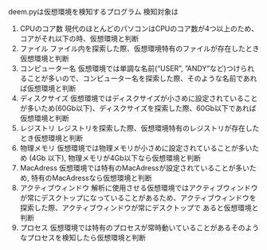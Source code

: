 deem.pyは仮想環境を検知するプログラム
検知対象は
1. CPUのコア数
   現代のほとんどのパソコンはCPUのコア数が4つ以上のため、コアがそれ以下の時、仮想環境と判断
2. ファイル
   ファイル内を探索した際、仮想環境特有のファイルが存在したとき仮想環境と判断
3. コンピューター名
   仮想環境では単調な名前(“USER”, ”ANDY”など)つけられることが多いので、コンピューター名を探索した際、そのような名前であれば仮想環境と判断
4. ディスクサイズ
   仮想環境ではディスクサイズが小さめに設定されていることが多いため(60Gb以下)、ディスクサイズを探索した際、60Gb以下であれば仮想環境と判断
5. レジストリ
   レジストリを探索した際、仮想環境特有のレジストリが存在したとき仮想環境と判断
6. 物理メモリ
   仮想環境では物理メモリが小さめに設定されていることが多いため (4Gb 以下), 物理メモリが4Gb以下なら仮想環境と判断 
7. MacAdress
   仮想環境では特有のMacAdressが設定されていることが多いため, 特有のMacAdressなら仮想環境と判断
8. アクティブウィンドウ
   解析に使用させる仮想環境ではアクティブウィンドウが常にデスクトップになっていることがあるため、アクティブウィンドウを探索した際、アクティブウィンドウが常にデスクトップで あると仮想環境と判断
9. プロセス
   仮想環境では特有のプロセスが常時動いていることがあるそのようなプロセスを検知したら仮想環境と判断

